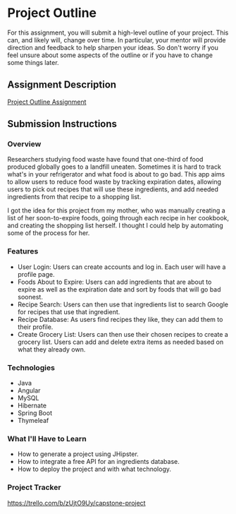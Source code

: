 # Project Outline
For this assignment, you will submit a high-level outline of your project. This can, and likely will, change over time. In particular, your mentor will provide direction and feedback to help sharpen your ideas. So don't worry if you feel unsure about some aspects of the outline or if you have to change some things later.

## Assignment Description
[Project Outline Assignment](https://education.launchcode.org/liftoff/modules/assignments/project-outline)

## Submission Instructions

### Overview
Researchers studying food waste have found that one-third of food produced globally goes to a landfill uneaten. Sometimes it is hard to track what's in your refrigerator and what food is about to go bad. This app aims to allow users to reduce food waste by tracking expiration dates, allowing users to pick out recipes that will use these ingredients, and add needed ingredients from that recipe to a shopping list.

I got the idea for this project from my mother, who was manually creating a list of her soon-to-expire foods, going through each recipe in her cookbook, and creating the shopping list herself. I thought I could help by automating some of the process for her.

### Features
- User Login: Users can create accounts and log in. Each user will have a profile page.
- Foods About to Expire: Users can add ingredients that are about to expire as well as the expiration date and sort by foods that will go bad soonest.
- Recipe Search: Users can then use that ingredients list to search Google for recipes that use that ingredient.
- Recipe Database: As users find recipes they like, they can add them to their profile.
- Create Grocery List: Users can then use their chosen recipes to create a grocery list. Users can add and delete extra items as needed based on what they already own.

### Technologies
- Java
- Angular
- MySQL
- Hibernate
- Spring Boot
- Thymeleaf

### What I'll Have to Learn
- How to generate a project using JHipster.
- How to integrate a free API for an ingredients database.
- How to deploy the project and with what technology.

### Project Tracker
https://trello.com/b/zUjtO9Uy/capstone-project